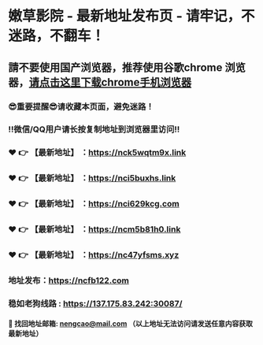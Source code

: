 # 嫩草影院 - 最新地址发布页 - 请牢记，不迷路，不翻车！

## 請不要使用国产浏览器，推荐使用谷歌chrome 浏览器，<a href = "https://www.google.cn/chrome/">请点击这里下载chrome手机浏览器</a>

### :sunglasses:重要提醒:sunglasses:请收藏本页面，避免迷路！
### ‼️微信/QQ用户请长按复制地址到浏览器里访问‼️

### :heart: :point_right: 【最新地址】 ：https://nck5wqtm9x.link
### :heart: :point_right: 【最新地址】 ：https://nci5buxhs.link
### :heart: :point_right: 【最新地址】 ：https://nci629kcg.com
### :heart: :point_right: 【最新地址】 ：https://ncm5b81h0.link
### :heart: :point_right: 【最新地址】 ：https://nc47yfsms.xyz

### 地址发布：https://ncfb122.com
### 稳如老狗线路 : https://137.175.83.242:30087/

#### :e-mail: __找回地址邮箱: nengcao@mail.com （以上地址无法访问请发送任意内容获取最新地址）__
